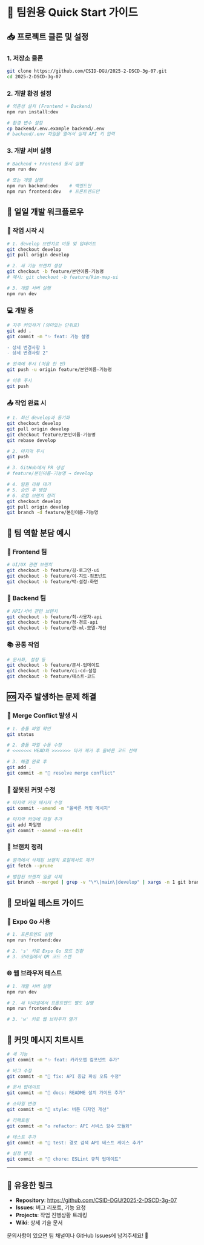 # 🚀 팀원용 Quick Start 가이드

## 📥 프로젝트 클론 및 설정

### 1. **저장소 클론**

```bash
git clone https://github.com/CSID-DGU/2025-2-DSCD-3g-07.git
cd 2025-2-DSCD-3g-07
```

### 2. **개발 환경 설정**

```bash
# 의존성 설치 (Frontend + Backend)
npm run install:dev

# 환경 변수 설정
cp backend/.env.example backend/.env
# backend/.env 파일을 열어서 실제 API 키 입력
```

### 3. **개발 서버 실행**

```bash
# Backend + Frontend 동시 실행
npm run dev

# 또는 개별 실행
npm run backend:dev    # 백엔드만
npm run frontend:dev   # 프론트엔드만
```

## 🔄 일일 개발 워크플로우

### 📅 **작업 시작 시**

```bash
# 1. develop 브랜치로 이동 및 업데이트
git checkout develop
git pull origin develop

# 2. 새 기능 브랜치 생성
git checkout -b feature/본인이름-기능명
# 예시: git checkout -b feature/kim-map-ui

# 3. 개발 서버 실행
npm run dev
```

### 💻 **개발 중**

```bash
# 자주 커밋하기 (의미있는 단위로)
git add .
git commit -m "✨ feat: 기능 설명

- 상세 변경사항 1
- 상세 변경사항 2"

# 원격에 푸시 (처음 한 번)
git push -u origin feature/본인이름-기능명

# 이후 푸시
git push
```

### 📤 **작업 완료 시**

```bash
# 1. 최신 develop과 동기화
git checkout develop
git pull origin develop
git checkout feature/본인이름-기능명
git rebase develop

# 2. 마지막 푸시
git push

# 3. GitHub에서 PR 생성
# feature/본인이름-기능명 → develop

# 4. 팀원 리뷰 대기
# 5. 승인 후 병합
# 6. 로컬 브랜치 정리
git checkout develop
git pull origin develop
git branch -d feature/본인이름-기능명
```

## 👥 팀 역할 분담 예시

### 🎨 **Frontend 팀**

```bash
# UI/UX 관련 브랜치
git checkout -b feature/김-로그인-ui
git checkout -b feature/이-지도-컴포넌트  
git checkout -b feature/박-설정-화면
```

### 🔧 **Backend 팀**

```bash
# API/서버 관련 브랜치
git checkout -b feature/최-사용자-api
git checkout -b feature/정-경로-api
git checkout -b feature/한-ml-모델-개선
```

### 📚 **공통 작업**

```bash
# 문서화, 설정 등
git checkout -b feature/문서-업데이트
git checkout -b feature/ci-cd-설정
git checkout -b feature/테스트-코드
```

## 🆘 자주 발생하는 문제 해결

### 🔀 **Merge Conflict 발생 시**

```bash
# 1. 충돌 파일 확인
git status

# 2. 충돌 파일 수동 수정
# <<<<<<< HEAD와 >>>>>>> 마커 제거 후 올바른 코드 선택

# 3. 해결 완료 후
git add .
git commit -m "🔀 resolve merge conflict"
```

### 🔄 **잘못된 커밋 수정**

```bash
# 마지막 커밋 메시지 수정
git commit --amend -m "올바른 커밋 메시지"

# 마지막 커밋에 파일 추가
git add 파일명
git commit --amend --no-edit
```

### 🌿 **브랜치 정리**

```bash
# 원격에서 삭제된 브랜치 로컬에서도 제거
git fetch --prune

# 병합된 브랜치 일괄 삭제
git branch --merged | grep -v "\*\|main\|develop" | xargs -n 1 git branch -d
```

## 📱 모바일 테스트 가이드

### 🔧 **Expo Go 사용**

```bash
# 1. 프론트엔드 실행
npm run frontend:dev

# 2. 's' 키로 Expo Go 모드 전환
# 3. 모바일에서 QR 코드 스캔
```

### 🌐 **웹 브라우저 테스트**

```bash
# 1. 개발 서버 실행
npm run dev

# 2. 새 터미널에서 프론트엔드 별도 실행
npm run frontend:dev

# 3. 'w' 키로 웹 브라우저 열기
```

## 🎯 커밋 메시지 치트시트

```bash
# 새 기능
git commit -m "✨ feat: 카카오맵 컴포넌트 추가"

# 버그 수정
git commit -m "🐛 fix: API 응답 파싱 오류 수정"

# 문서 업데이트
git commit -m "📝 docs: README 설치 가이드 추가"

# 스타일 변경
git commit -m "💄 style: 버튼 디자인 개선"

# 리팩토링
git commit -m "♻️ refactor: API 서비스 함수 모듈화"

# 테스트 추가
git commit -m "🧪 test: 경로 검색 API 테스트 케이스 추가"

# 설정 변경
git commit -m "🔧 chore: ESLint 규칙 업데이트"
```

---

## 🔗 유용한 링크

- **Repository**: https://github.com/CSID-DGU/2025-2-DSCD-3g-07
- **Issues**: 버그 리포트, 기능 요청
- **Projects**: 작업 진행상황 트래킹
- **Wiki**: 상세 기술 문서

문의사항이 있으면 팀 채널이나 GitHub Issues에 남겨주세요! 🙌
